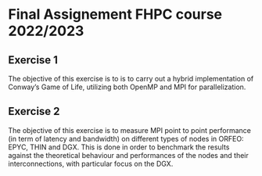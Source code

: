 # Final Assignement FHPC course 2022/2023

## Exercise 1
The objective of this exercise is to is to carry out a hybrid implementation of Conway’s Game of Life, utilizing both OpenMP and MPI for parallelization.

## Exercise 2
The objective of this exercise is to measure MPI point to point performance (in term of latency and bandwidth) on different types of nodes in ORFEO: EPYC, THIN and DGX. This is done in order to benchmark the results against the theoretical behaviour and performances of the nodes and their interconnections, with particular focus on the DGX.
